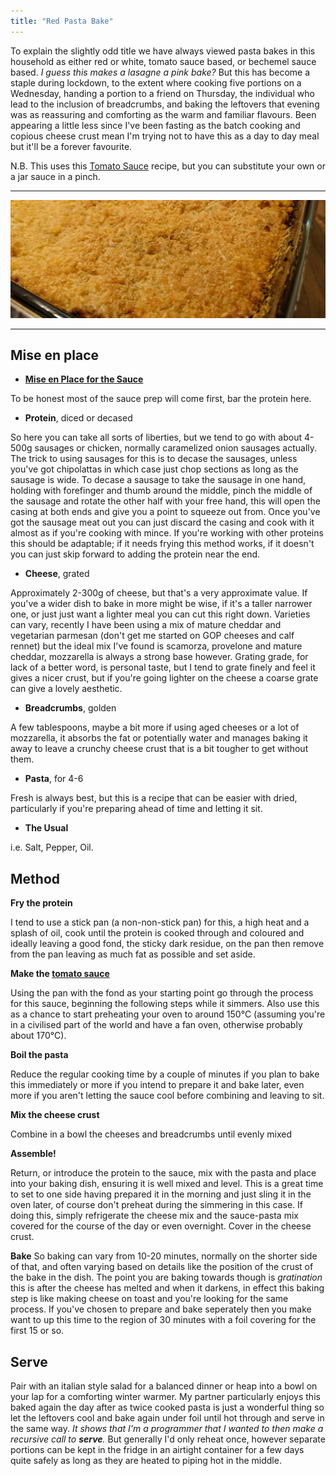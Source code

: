 ```yaml
---
title: "Red Pasta Bake"
---
```


To explain the slightly odd title we have always viewed pasta bakes in this household as either red or white, tomato sauce based, or bechemel sauce based. 
*I guess this makes a lasagne a pink bake?* 
But this has become a staple during lockdown, to the extent where cooking five portions on a Wednesday, handing a portion to a friend on Thursday, the individual who lead to the inclusion of breadcrumbs, and baking the leftovers that evening was as reassuring and comforting as the warm and familiar flavours. 
Been appearing a little less since I've been fasting as the batch cooking and copious cheese crust mean I'm trying not to have this as a day to day meal but it'll be a forever favourite. 

N.B. This uses this [Tomato Sauce](/recipes/tomato-sauce) recipe, but you can substitute your own or a jar sauce in a pinch. 

---

![The Red Pasta Bake](/assets/images/red-bake.png)

---

## Mise en place

* **[Mise en Place for the Sauce](/recipes/tomato-sauce)** 

To be honest most of the sauce prep will come first, bar the protein here.

* **Protein**, diced or decased

So here you can take all sorts of liberties, but we tend to go with about 4-500g sausages or chicken, normally caramelized onion sausages actually. 
The trick to using sausages for this is to decase the sausages, unless you've got chipolattas in which case just chop sections as long as the sausage is wide.
To decase a sausage to take the sausage in one hand, holding with forefinger and thumb around the middle, pinch the middle of the sausage and rotate the other half with your free hand, this will open the casing at both ends and give you a point to squeeze out from.
Once you've got the sausage meat out you can just discard the casing and cook with it almost as if you're cooking with mince. 
If you're working with other proteins this should be adaptable; if it needs frying this method works, if it doesn't you can just skip forward to adding the protein near the end. 

* **Cheese**, grated

Approximately 2-300g of cheese, but that's a very approximate value. If you've a wider dish to bake in more might be wise, if it's a taller narrower one, or just just want a lighter meal you can cut this right down. 
Varieties can vary, recently I have been using a mix of mature cheddar and vegetarian parmesan (don't get me started on GOP cheeses and calf rennet) but the ideal mix I've found is scamorza, provelone and mature cheddar, mozzarella is always a strong base however.
Grating grade, for lack of a better word, is personal taste, but I tend to grate finely and feel it gives a nicer crust, but if you're going lighter on the cheese a coarse grate can give a lovely aesthetic.

* **Breadcrumbs**, golden

A few tablespoons, maybe a bit more if using aged cheeses or a lot of mozzarella, it absorbs the fat or potentially water and manages baking it away to leave a crunchy cheese crust that is a bit tougher to get without them.

* **Pasta**, for 4-6

Fresh is always best, but this is a recipe that can be easier with dried, particularly if you're preparing ahead of time and letting it sit. 

* **The Usual**

i.e. Salt, Pepper, Oil.

## Method

**Fry the protein**

I tend to use a stick pan (a non-non-stick pan) for this, a high heat and a splash of oil, cook until the protein is cooked through and coloured and ideally leaving a good fond, the sticky dark residue, on the pan then remove from the pan leaving as much fat as possible and set aside.

**Make the [tomato sauce](/recipes/tomato-sauce)**

Using the pan with the fond as your starting point go through the process for this sauce, beginning the following steps while it simmers.
Also use this as a chance to start preheating your oven to around 150°C (assuming you're in a civilised part of the world and have a fan oven, otherwise probably about 170°C).

**Boil the pasta**

Reduce the regular cooking time by a couple of minutes if you plan to bake this immediately or more if you intend to prepare it and bake later, even more if you aren't letting the sauce cool before combining and leaving to sit.

**Mix the cheese crust**

Combine in a bowl the cheeses and breadcrumbs until evenly mixed

**Assemble!**

Return, or introduce the protein to the sauce, mix with the pasta and place into your baking dish, ensuring it is well mixed and level.
This is a great time to set to one side having prepared it in the morning and just sling it in the oven later, of course don't preheat during the simmering in this case. 
If doing this, simply refrigerate the cheese mix and the sauce-pasta mix covered for the course of the day or even overnight.
Cover in the cheese crust.


**Bake**
So baking can vary from 10-20 minutes, normally on the shorter side of that, and often varying based on details like the position of the crust of the bake in the dish.
The point you are baking towards though is *gratination* this is after the cheese has melted and when it darkens, in effect this baking step is like making cheese on toast and you're looking for the same process.
If you've chosen to prepare and bake seperately then you make want to up this time to the region of 30 minutes with a foil covering for the first 15 or so. 

## Serve

Pair with an italian style salad for a balanced dinner or heap into a bowl on your lap for a comforting winter warmer.
My partner particularly enjoys this baked again the day after as twice cooked pasta is just a wonderful thing so let the leftovers cool and bake again under foil until hot through and serve in the same way.
*It shows that I'm a programmer that I wanted to then make a recursive call to **serve**.* 
But generally I'd only reheat once, however separate portions can be kept in the fridge in an airtight container for a few days quite safely as long as they are heated to piping hot in the middle.